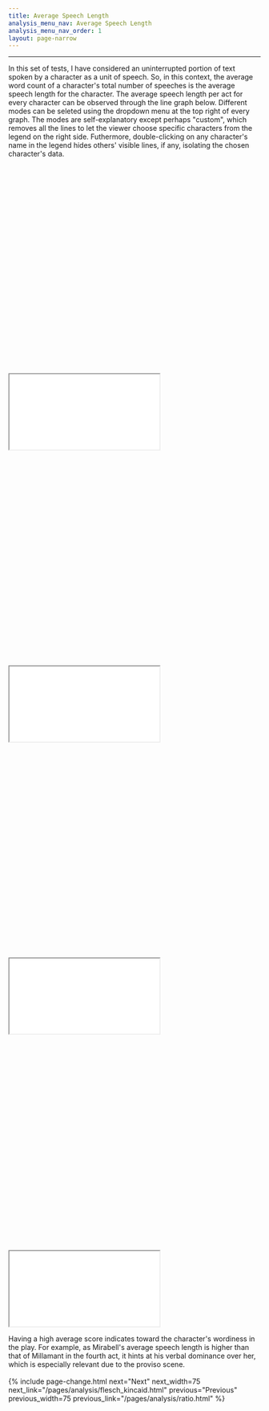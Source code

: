 ```yaml
---
title: Average Speech Length
analysis_menu_nav: Average Speech Length
analysis_menu_nav_order: 1
layout: page-narrow
---
```


<hr/>
In this set of tests, I have considered an uninterrupted portion of text spoken by a character as a unit of speech. So, in this context, the average word count of a character's total number of speeches is the average speech length for the character. The average speech length per act for every character can be observed through the line graph below. Different modes can be seleted using the dropdown menu at the top right of every graph. The modes are self-explanatory except perhaps "custom", which removes all the lines to let the viewer choose specific characters from the legend on the right side. Futhermore, double-clicking on any character's name in the legend hides others' visible lines, if any, isolating the chosen character's data.

<div class="container-responsive-iframe" style="padding-top: 85%">
    <iframe class="responsive-iframe" src="../../data-visualisation/average-speech-length/tob_avg_len.html"></iframe> 
</div>

<div class="container-responsive-iframe" style="padding-top: 85%">
    <iframe class="responsive-iframe" src="../../data-visualisation/average-speech-length/tdd_avg_len.html"></iframe> 
</div>

<div class="container-responsive-iframe" style="padding-top: 85%">
    <iframe class="responsive-iframe" src="../../data-visualisation/average-speech-length/lfl_avg_len.html"></iframe> 
</div>

<div class="container-responsive-iframe" style="padding-top: 85%">
    <iframe class="responsive-iframe" src="../../data-visualisation/average-speech-length/twotw_avg_len.html"></iframe> 
</div>

Having a high average score indicates toward the character's wordiness in the play. For example, as Mirabell's average speech length is higher than that of Millamant in the fourth act, it hints at his verbal dominance over her, which is especially relevant due to the proviso scene.
<br/>
<br/>
{% include page-change.html next="Next" next_width=75 next_link="/pages/analysis/flesch_kincaid.html" previous="Previous" previous_width=75 previous_link="/pages/analysis/ratio.html" %}
